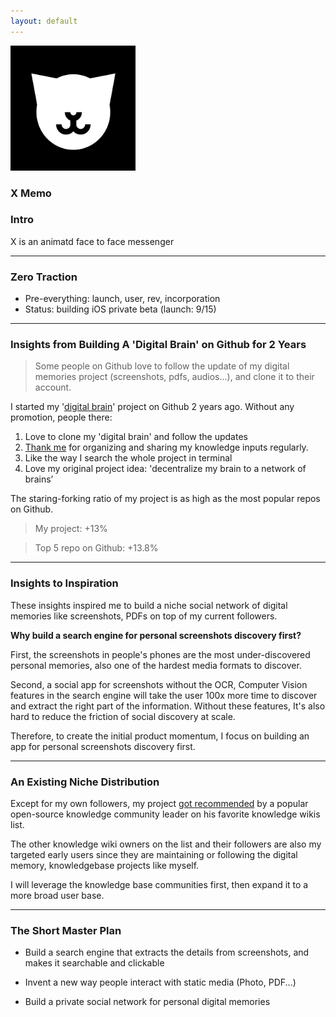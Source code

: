 ```yaml
---
layout: default
---
```


<img src="images/x.png" alt="sample image" width="200" height="200">


### X Memo


### Intro

X is an animatd face to face messenger

---

### Zero Traction

- Pre-everything: launch, user, rev, incorporation
- Status: building iOS private beta (launch: 9/15)

---


### Insights from Building A 'Digital Brain' on Github for 2 Years 

> Some people on Github love to follow the update of my digital memories project (screenshots, pdfs, audios...), and clone it to their account.


I started my '[digital brain](https://github.com/allenleein/knowledge-base)' project on Github 2 years ago. Without any promotion, people there:

1. Love to clone my 'digital brain' and follow the updates
2. [Thank me](https://imgur.com/a/PiVlCoW) for organizing and sharing my knowledge inputs regularly.
3. Like the way I search the whole project in terminal
3. Love my original project idea: 'decentralize my brain to a network of brains’

The staring-forking ratio of my project is as high as the most popular repos on Github.
  
> My project: +13%

> Top 5 repo on Github: +13.8%

---

### Insights to Inspiration

These insights inspired me to build a niche social network of digital memories like screenshots, PDFs on top of my current followers.  

**Why build a search engine for personal screenshots discovery first?**

First, the screenshots in people's phones are the most under-discovered personal memories, also one of the hardest media formats to discover. 

Second, a social app for screenshots without the OCR, Computer Vision features in the search engine will take the user 100x more time to discover and extract the right part of the information. Without these features, It's also hard to reduce the friction of social discovery at scale.

Therefore, to create the initial product momentum, I focus on building an app for personal screenshots discovery first. 

---

### An Existing Niche Distribution

Except for my own followers, my project [got recommended](https://wiki.nikitavoloboev.xyz/other/wiki-workflow#similar-wikis-i-liked) by a popular open-source knowledge community leader on his favorite knowledge wikis list.

The other knowledge wiki owners on the list and their followers are also my targeted early users since they are maintaining or following the digital memory, knowledgebase projects like myself. 

I will leverage the knowledge base communities first, then expand it to a more broad user base. 


---

### The Short Master Plan

- Build a search engine that extracts the details from screenshots, and makes it searchable and clickable

- Invent a new way people interact with static media (Photo, PDF...)

- Build a private social network for personal digital memories



